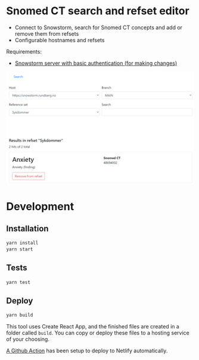 # Snomed CT search and refset editor

- Connect to Snowstorm, search for Snomed CT concepts and add or remove them from refsets
- Configurable hostnames and refsets

Requirements:

- [Snowstorm server with basic authentication (for making changes)](docs/snowstorm.md)

![](docs/snomed-search-screenshot.png?raw=true)

# Development

## Installation

```bash
yarn install
yarn start
```

## Tests

```bash
yarn test
```

## Deploy

```bash
yarn build
```

This tool uses Create React App, and the finished files are created in a folder called `build`. You can copy or deploy these files to a
hosting service of your choosing.

[A Github Action](.github/workflows/release.yml) has been setup to deploy to Netlify automatically.
